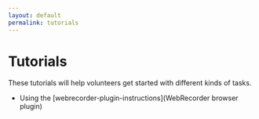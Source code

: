 ```yaml
---
layout: default
permalink: tutorials
---
```


# Tutorials

These tutorials will help volunteers get started with different kinds of tasks.

* Using the [webrecorder-plugin-instructions](WebRecorder browser plugin)